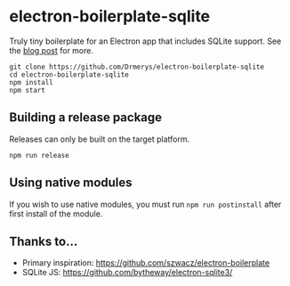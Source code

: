 # electron-boilerplate-sqlite

Truly tiny boilerplate for an Electron app that includes SQLite support. See the [blog post](http://blog.arrayofbytes.co.uk/?p=379) for more.

```
git clone https://github.com/Drmerys/electron-boilerplate-sqlite
cd electron-boilerplate-sqlite
npm install
npm start
```

## Building a release package

Releases can only be built on the target platform.

`npm run release`

## Using native modules

If you wish to use native modules, you must run `npm run postinstall` after first install of the module.

## Thanks to...

* Primary inspiration: https://github.com/szwacz/electron-boilerplate
* SQLite JS: https://github.com/bytheway/electron-sqlite3/

